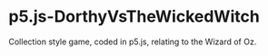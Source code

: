 # p5.js-DorthyVsTheWickedWitch
Collection style game, coded in p5.js, relating to the Wizard of Oz.
